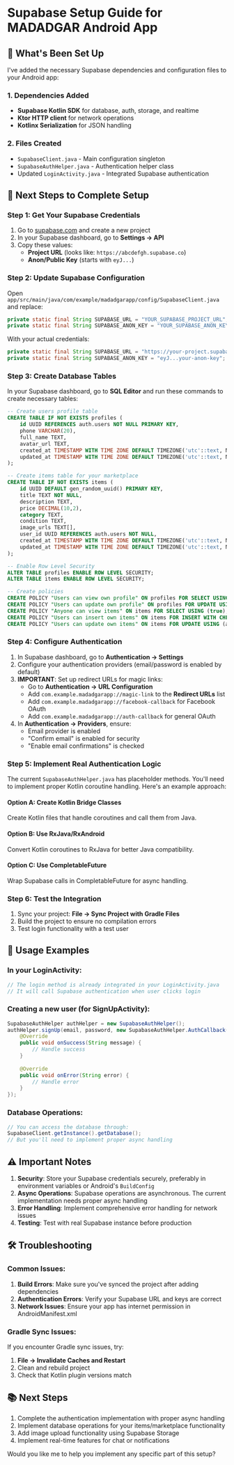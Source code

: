 # Supabase Setup Guide for MADADGAR Android App

## 🚀 What's Been Set Up

I've added the necessary Supabase dependencies and configuration files to your Android app:

### 1. Dependencies Added
- **Supabase Kotlin SDK** for database, auth, storage, and realtime
- **Ktor HTTP client** for network operations
- **Kotlinx Serialization** for JSON handling

### 2. Files Created
- `SupabaseClient.java` - Main configuration singleton
- `SupabaseAuthHelper.java` - Authentication helper class
- Updated `LoginActivity.java` - Integrated Supabase authentication

## 🔧 Next Steps to Complete Setup

### Step 1: Get Your Supabase Credentials

1. Go to [supabase.com](https://supabase.com) and create a new project
2. In your Supabase dashboard, go to **Settings → API**
3. Copy these values:
   - **Project URL** (looks like: `https://abcdefgh.supabase.co`)
   - **Anon/Public Key** (starts with `eyJ...`)

### Step 2: Update Supabase Configuration

Open `app/src/main/java/com/example/madadgarapp/config/SupabaseClient.java` and replace:

```java
private static final String SUPABASE_URL = "YOUR_SUPABASE_PROJECT_URL";
private static final String SUPABASE_ANON_KEY = "YOUR_SUPABASE_ANON_KEY";
```

With your actual credentials:

```java
private static final String SUPABASE_URL = "https://your-project.supabase.co";
private static final String SUPABASE_ANON_KEY = "eyJ...your-anon-key";
```

### Step 3: Create Database Tables

In your Supabase dashboard, go to **SQL Editor** and run these commands to create necessary tables:

```sql
-- Create users profile table
CREATE TABLE IF NOT EXISTS profiles (
    id UUID REFERENCES auth.users NOT NULL PRIMARY KEY,
    phone VARCHAR(20),
    full_name TEXT,
    avatar_url TEXT,
    created_at TIMESTAMP WITH TIME ZONE DEFAULT TIMEZONE('utc'::text, NOW()) NOT NULL,
    updated_at TIMESTAMP WITH TIME ZONE DEFAULT TIMEZONE('utc'::text, NOW()) NOT NULL
);

-- Create items table for your marketplace
CREATE TABLE IF NOT EXISTS items (
    id UUID DEFAULT gen_random_uuid() PRIMARY KEY,
    title TEXT NOT NULL,
    description TEXT,
    price DECIMAL(10,2),
    category TEXT,
    condition TEXT,
    image_urls TEXT[],
    user_id UUID REFERENCES auth.users NOT NULL,
    created_at TIMESTAMP WITH TIME ZONE DEFAULT TIMEZONE('utc'::text, NOW()) NOT NULL,
    updated_at TIMESTAMP WITH TIME ZONE DEFAULT TIMEZONE('utc'::text, NOW()) NOT NULL
);

-- Enable Row Level Security
ALTER TABLE profiles ENABLE ROW LEVEL SECURITY;
ALTER TABLE items ENABLE ROW LEVEL SECURITY;

-- Create policies
CREATE POLICY "Users can view own profile" ON profiles FOR SELECT USING (auth.uid() = id);
CREATE POLICY "Users can update own profile" ON profiles FOR UPDATE USING (auth.uid() = id);
CREATE POLICY "Anyone can view items" ON items FOR SELECT USING (true);
CREATE POLICY "Users can insert own items" ON items FOR INSERT WITH CHECK (auth.uid() = user_id);
CREATE POLICY "Users can update own items" ON items FOR UPDATE USING (auth.uid() = user_id);
```

### Step 4: Configure Authentication

1. In Supabase dashboard, go to **Authentication → Settings**
2. Configure your authentication providers (email/password is enabled by default)
3. **IMPORTANT**: Set up redirect URLs for magic links:
   - Go to **Authentication → URL Configuration**
   - Add `com.example.madadgarapp://magic-link` to the **Redirect URLs** list
   - Add `com.example.madadgarapp://facebook-callback` for Facebook OAuth
   - Add `com.example.madadgarapp://auth-callback` for general OAuth
4. In **Authentication → Providers**, ensure:
   - Email provider is enabled
   - "Confirm email" is enabled for security
   - "Enable email confirmations" is checked

### Step 5: Implement Real Authentication Logic

The current `SupabaseAuthHelper.java` has placeholder methods. You'll need to implement proper Kotlin coroutine handling. Here's an example approach:

#### Option A: Create Kotlin Bridge Classes
Create Kotlin files that handle coroutines and call them from Java.

#### Option B: Use RxJava/RxAndroid
Convert Kotlin coroutines to RxJava for better Java compatibility.

#### Option C: Use CompletableFuture
Wrap Supabase calls in CompletableFuture for async handling.

### Step 6: Test the Integration

1. Sync your project: **File → Sync Project with Gradle Files**
2. Build the project to ensure no compilation errors
3. Test login functionality with a test user

## 🔄 Usage Examples

### In your LoginActivity:
```java
// The login method is already integrated in your LoginActivity.java
// It will call Supabase authentication when user clicks login
```

### Creating a new user (for SignUpActivity):
```java
SupabaseAuthHelper authHelper = new SupabaseAuthHelper();
authHelper.signUp(email, password, new SupabaseAuthHelper.AuthCallback() {
    @Override
    public void onSuccess(String message) {
        // Handle success
    }
    
    @Override
    public void onError(String error) {
        // Handle error
    }
});
```

### Database Operations:
```java
// You can access the database through:
SupabaseClient.getInstance().getDatabase();
// But you'll need to implement proper async handling
```

## ⚠️ Important Notes

1. **Security**: Store your Supabase credentials securely, preferably in environment variables or Android's `BuildConfig`
2. **Async Operations**: Supabase operations are asynchronous. The current implementation needs proper async handling
3. **Error Handling**: Implement comprehensive error handling for network issues
4. **Testing**: Test with real Supabase instance before production

## 🛠️ Troubleshooting

### Common Issues:

1. **Build Errors**: Make sure you've synced the project after adding dependencies
2. **Authentication Errors**: Verify your Supabase URL and keys are correct
3. **Network Issues**: Ensure your app has internet permission in AndroidManifest.xml

### Gradle Sync Issues:
If you encounter Gradle sync issues, try:
1. **File → Invalidate Caches and Restart**
2. Clean and rebuild project
3. Check that Kotlin plugin versions match

## 📚 Next Steps

1. Complete the authentication implementation with proper async handling
2. Implement database operations for your items/marketplace functionality
3. Add image upload functionality using Supabase Storage
4. Implement real-time features for chat or notifications

Would you like me to help you implement any specific part of this setup?

